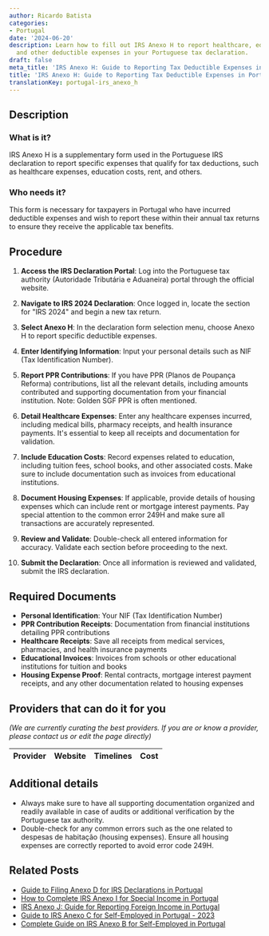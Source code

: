 ```yaml
---
author: Ricardo Batista
categories:
- Portugal
date: '2024-06-20'
description: Learn how to fill out IRS Anexo H to report healthcare, education, rent,
  and other deductible expenses in your Portuguese tax declaration.
draft: false
meta_title: 'IRS Anexo H: Guide to Reporting Tax Deductible Expenses in Portugal'
title: 'IRS Anexo H: Guide to Reporting Tax Deductible Expenses in Portugal'
translationKey: portugal-irs_anexo_h
---
```





## Description
### What is it?
IRS Anexo H is a supplementary form used in the Portuguese IRS declaration to report specific expenses that qualify for tax deductions, such as healthcare expenses, education costs, rent, and others.

### Who needs it?
This form is necessary for taxpayers in Portugal who have incurred deductible expenses and wish to report these within their annual tax returns to ensure they receive the applicable tax benefits. 

## Procedure
1. **Access the IRS Declaration Portal**: Log into the Portuguese tax authority (Autoridade Tributária e Aduaneira) portal through the official website.

2. **Navigate to IRS 2024 Declaration**: Once logged in, locate the section for "IRS 2024" and begin a new tax return.

3. **Select Anexo H**: In the declaration form selection menu, choose Anexo H to report specific deductible expenses.

4. **Enter Identifying Information**: Input your personal details such as NIF (Tax Identification Number).

5. **Report PPR Contributions**: If you have PPR (Planos de Poupança Reforma) contributions, list all the relevant details, including amounts contributed and supporting documentation from your financial institution. Note: Golden SGF PPR is often mentioned.

6. **Detail Healthcare Expenses**: Enter any healthcare expenses incurred, including medical bills, pharmacy receipts, and health insurance payments. It's essential to keep all receipts and documentation for validation.

7. **Include Education Costs**: Record expenses related to education, including tuition fees, school books, and other associated costs. Make sure to include documentation such as invoices from educational institutions.

8. **Document Housing Expenses**: If applicable, provide details of housing expenses which can include rent or mortgage interest payments. Pay special attention to the common error 249H and make sure all transactions are accurately represented.

9. **Review and Validate**: Double-check all entered information for accuracy. Validate each section before proceeding to the next.

10. **Submit the Declaration**: Once all information is reviewed and validated, submit the IRS declaration.

## Required Documents
- **Personal Identification**: Your NIF (Tax Identification Number)
- **PPR Contribution Receipts**: Documentation from financial institutions detailing PPR contributions
- **Healthcare Receipts**: Save all receipts from medical services, pharmacies, and health insurance payments
- **Educational Invoices**: Invoices from schools or other educational institutions for tuition and books
- **Housing Expense Proof**: Rental contracts, mortgage interest payment receipts, and any other documentation related to housing expenses

## Providers that can do it for you
_(We are currently curating the best providers. If you are or know a provider, please contact us or edit the page directly)_

| Provider        |     Website     |     Timelines    |       Cost      |
| :-------------: | :-------------: |  :-------------: | :-------------: |

## Additional details
- Always make sure to have all supporting documentation organized and readily available in case of audits or additional verification by the Portuguese tax authority.
- Double-check for any common errors such as the one related to despesas de habitação (housing expenses). Ensure all housing expenses are correctly reported to avoid error code 249H.



## Related Posts

- [Guide to Filing Anexo D for IRS Declarations in Portugal](https://tramitit.com/guides/portugal/irs_anexo_d/)
- [How to Complete IRS Anexo I for Special Income in Portugal](https://tramitit.com/guides/portugal/irs_anexo_i/)
- [IRS Anexo J: Guide for Reporting Foreign Income in Portugal](https://tramitit.com/guides/portugal/irs_anexo_j/)
- [Guide to IRS Anexo C for Self-Employed in Portugal - 2023](https://tramitit.com/guides/portugal/irs_anexo_c/)
- [Complete Guide on IRS Anexo B for Self-Employed in Portugal](https://tramitit.com/guides/portugal/irs_anexo_b/)